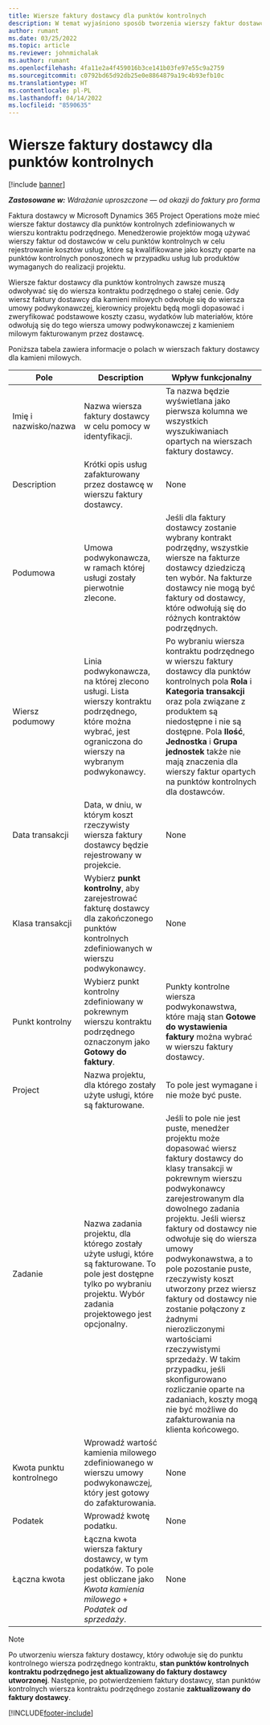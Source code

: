 ```yaml
---
title: Wiersze faktury dostawcy dla punktów kontrolnych
description: W temat wyjaśniono sposób tworzenia wierszy faktur dostawcy dla punktów kontrolnych dla podwykonawcy.
author: rumant
ms.date: 03/25/2022
ms.topic: article
ms.reviewer: johnmichalak
ms.author: rumant
ms.openlocfilehash: 4fa11e2a4f459016b3ce141b03fe97e55c9a2759
ms.sourcegitcommit: c0792bd65d92db25e0e8864879a19c4b93efb10c
ms.translationtype: HT
ms.contentlocale: pl-PL
ms.lasthandoff: 04/14/2022
ms.locfileid: "8590635"
---
```

# <a name="vendor-invoice-lines-for-milestones"></a>Wiersze faktury dostawcy dla punktów kontrolnych

[!include [banner](../../includes/dataverse-preview.md)]

_**Zastosowane w:** Wdrażanie uproszczone — od okazji do faktury pro forma_

Faktura dostawcy w Microsoft Dynamics 365 Project Operations może mieć wiersze faktur dostawcy dla punktów kontrolnych zdefiniowanych w wierszu kontraktu podrzędnego. Menedżerowie projektów mogą używać wierszy faktur od dostawców w celu punktów kontrolnych w celu rejestrowanie kosztów usług, które są kwalifikowane jako koszty oparte na punktów kontrolnych ponoszonech w przypadku usług lub produktów wymaganych do realizacji projektu.

Wiersze faktur dostawcy dla punktów kontrolnych zawsze muszą odwoływać się do wiersza kontraktu podrzędnego o stałej cenie. Gdy wiersz faktury dostawcy dla kamieni milowych odwołuje się do wiersza umowy podwykonawczej, kierownicy projektu będą mogli dopasować i zweryfikować podstawowe koszty czasu, wydatków lub materiałów, które odwołują się do tego wiersza umowy podwykonawczej z kamieniem milowym fakturowanym przez dostawcę.

Poniższa tabela zawiera informacje o polach w wierszach faktury dostawcy dla kamieni milowych.

| Pole | Description | Wpływ funkcjonalny |
| --- | --- | --- |
| Imię i nazwisko/nazwa | Nazwa wiersza faktury dostawcy w celu pomocy w identyfikacji. | Ta nazwa będzie wyświetlana jako pierwsza kolumna we wszystkich wyszukiwaniach opartych na wierszach faktury dostawcy. |
| Description | Krótki opis usług zafakturowany przez dostawcę w wierszu faktury dostawcy. | None |
| Podumowa | Umowa podwykonawcza, w ramach której usługi zostały pierwotnie zlecone. | Jeśli dla faktury dostawcy zostanie wybrany kontrakt podrzędny, wszystkie wiersze na fakturze dostawcy dziedziczą ten wybór. Na fakturze dostawcy nie mogą być faktury od dostawcy, które odwołują się do różnych kontraktów podrzędnych. |
| Wiersz podumowy | Linia podwykonawcza, na której zlecono usługi. Lista wierszy kontraktu podrzędnego, które można wybrać, jest ograniczona do wierszy na wybranym podwykonawcy. | Po wybraniu wiersza kontraktu podrzędnego w wierszu faktury dostawcy dla punktów kontrolnych pola **Rola** i **Kategoria transakcji** oraz pola związane z produktem są niedostępne i nie są dostępne. Pola **Ilość**, **Jednostka** i **Grupa jednostek** także nie mają znaczenia dla wierszy faktur opartych na punktów kontrolnych dla dostawców. |
| Data transakcji | Data, w dniu, w którym koszt rzeczywisty wiersza faktury dostawcy będzie rejestrowany w projekcie. | None |
| Klasa transakcji | Wybierz **punkt kontrolny**, aby zarejestrować fakturę dostawcy dla zakończonego punktów kontrolnych zdefiniowanych w wierszu podwykonawcy. | None |
| Punkt kontrolny | Wybierz punkt kontrolny zdefiniowany w pokrewnym wierszu kontraktu podrzędnego oznaczonym jako **Gotowy do faktury**. | Punkty kontrolne wiersza podwykonawstwa, które mają stan **Gotowe do wystawienia faktury** można wybrać w wierszu faktury dostawcy. |
| Project | Nazwa projektu, dla którego zostały użyte usługi, które są fakturowane. | To pole jest wymagane i nie może być puste. |
| Zadanie | Nazwa zadania projektu, dla którego zostały użyte usługi, które są fakturowane. To pole jest dostępne tylko po wybraniu projektu. Wybór zadania projektowego jest opcjonalny. | Jeśli to pole nie jest puste, menedżer projektu może dopasować wiersz faktury dostawcy do klasy transakcji w pokrewnym wierszu podwykonawcy zarejestrowanym dla dowolnego zadania projektu. Jeśli wiersz faktury od dostawcy nie odwołuje się do wiersza umowy podwykonawstwa, a to pole pozostanie puste, rzeczywisty koszt utworzony przez wiersz faktury od dostawcy nie zostanie połączony z żadnymi nierozliczonymi wartościami rzeczywistymi sprzedaży. W takim przypadku, jeśli skonfigurowano rozliczanie oparte na zadaniach, koszty mogą nie być możliwe do zafakturowania na klienta końcowego. |
| Kwota punktu kontrolnego | Wprowadź wartość kamienia milowego zdefiniowanego w wierszu umowy podwykonawczej, który jest gotowy do zafakturowania. | None |
| Podatek | Wprowadź kwotę podatku. | None |
| Łączna kwota | Łączna kwota wiersza faktury dostawcy, w tym podatków. To pole jest obliczane jako *Kwota kamienia milowego* + *Podatek od sprzedaży*. | None |

> [!NOTE]
> Po utworzeniu wiersza faktury dostawcy, który odwołuje się do punktu kontrolnego wiersza podrzędnego kontraktu, **stan punktów kontrolnych kontraktu podrzędnego jest aktualizowany do faktury dostawcy utworzonej**. Następnie, po potwierdzeniem faktury dostawcy, stan punktów kontrolnych wiersza kontraktu podrzędnego zostanie **zaktualizowany do faktury dostawcy**.

[!INCLUDE[footer-include](../../includes/footer-banner.md)]
